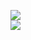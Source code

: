 [![](https://img.shields.io/badge/Made%20With-Github%20Spray-lightgrey.svg?style=for-the-badge&logo=github)](https://github.com/Annihil/github-spray#3184)  
[![](https://i.imgur.com/2DrTn0Z.gif)](https://github.com/Annihil/github-spray)